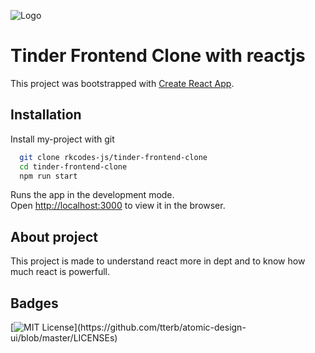 
![Logo](https://github.com/rkcodes-js/tinder-frontend-clone/blob/master/projectImg.png)
#  Tinder Frontend Clone with reactjs

This project was bootstrapped with [Create React App](https://github.com/facebook/create-react-app).

## Installation

Install my-project with git

```bash
  git clone rkcodes-js/tinder-frontend-clone 
  cd tinder-frontend-clone
  npm run start
```
Runs the app in the development mode.\
Open [http://localhost:3000](http://localhost:3000) to view it in the browser.


## About project

This project is made to understand react more in dept and to know how much react is powerfull.

  
## Badges



[![MIT License](https://img.shields.io/apm/l/atomic-design-ui.svg?)](https://github.com/tterb/atomic-design-ui/blob/master/LICENSEs)

  
